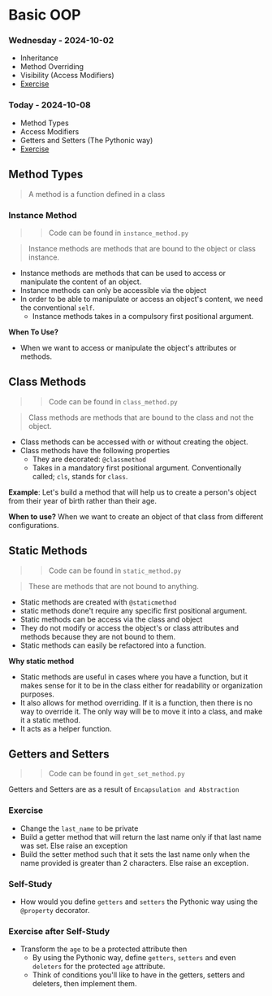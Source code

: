 # Basic OOP 

### Wednesday - 2024-10-02
- Inheritance
- Method Overriding
- Visibility (Access Modifiers)
- [Exercise](https://classroom.github.com/a/wBtJJAw4)


### Today - 2024-10-08
- Method Types
- Access Modifiers
- Getters and Setters (The Pythonic way)
- [Exercise](https://classroom.github.com/a/SYbX1DQS)


## Method Types

> A method is a function defined in a class


### Instance Method

>> Code can be found in `instance_method.py`

> Instance methods are methods that are bound to the object or class instance.

- Instance methods are methods that can be used to access or manipulate the content of an object.
- Instance methods can only be accessible via the object
- In order to be able to manipulate or access an object's content, we need the conventional `self`.
    - Instance methods takes in a compulsory first positional argument.
    
**When To Use?**

- When we want to access or manipulate the object's attributes or methods.

## Class Methods
>> Code can be found in `class_method.py`

> Class methods are methods that are bound to the class and not the object.


- Class methods can be accessed with or without creating the object.
- Class methods have the following properties
    - They are decorated: `@classmethod`
    - Takes in a mandatory first positional argument. Conventionally called; `cls`, stands for `class`.
    
**Example**: Let's build a method that will help us to create a person's object from their year of birth rather than their age.

**When to use?** When we want to create an object of that class from different configurations.

## Static Methods
>> Code can be found in `static_method.py`

> These are methods that are not bound to anything.

- Static methods are created with `@staticmethod`
- static methods done't require any specific first positional argument.
- Static methods can be access via the class and object
- They do not modify or access the object's or class attributes and methods because they are not bound to them.
- Static methods can easily be refactored into a function.

**Why static method**

- Static methods are useful in cases where you have a function, but it makes sense for it to be in the class either for readability or organization purposes.
- It also allows for method overriding. If it is a function, then there is no way to override it. The only way will be to move it into a class, and make it a static method.
- It acts as a helper function.

## Getters and Setters
>> Code can be found in `get_set_method.py`

Getters and Setters are as a result of `Encapsulation and Abstraction`

### Exercise
- Change the `last_name` to be private
- Build a getter method that will return the last name only if that last name was set. Else raise an exception
- Build the setter method  such that it sets the last name only when the name provided is greater than 2 characters. Else raise an exception.

### Self-Study
- How would you define `getters` and `setters` the Pythonic way using the `@property` decorator.

### Exercise after Self-Study
- Transform the `age` to be a protected attribute then
    - By using the Pythonic way, define `getters`, `setters` and even `deleters`  for the protected `age` attribute.
    - Think of conditions you'll like to have in the getters, setters and deleters, then implement them.